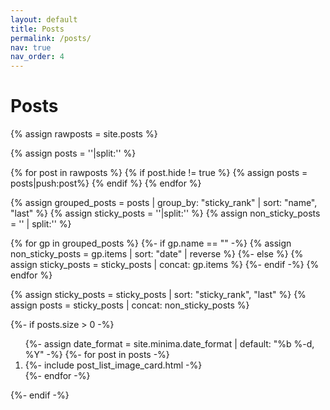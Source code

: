 ```yaml
---
layout: default
title: Posts
permalink: /posts/
nav: true
nav_order: 4
---
```


# Posts

 {% assign rawposts = site.posts %}
 

  <!-- Hide posts if front matter flag hide:true -->
  {% assign posts = ''|split:'' %}
  <div class="posts_list">
  {% for post in rawposts %}
    {% if post.hide != true %}
      {% assign posts = posts|push:post%}
    {% endif %}
  {% endfor %}

  <!-- Sort posts by rank, then date -->
  {% assign grouped_posts = posts | group_by: "sticky_rank" | sort: "name", "last" %}
  {% assign sticky_posts = ''|split:'' %}
  {% assign non_sticky_posts = '' | split:'' %}

 
  {% for gp in grouped_posts %}
    {%- if gp.name == "" -%}
      {% assign non_sticky_posts = gp.items | sort: "date" | reverse %}
    {%- else %}
      {% assign sticky_posts = sticky_posts | concat: gp.items %}
    {%- endif -%}
  {% endfor %}

   <!-- Assemble final sorted posts array -->
  {% assign sticky_posts = sticky_posts | sort: "sticky_rank", "last" %}
  {% assign posts = sticky_posts | concat: non_sticky_posts %}

  {%- if posts.size > 0 -%}
    <ol class="posts-list">
      {%- assign date_format = site.minima.date_format | default: "%b %-d, %Y" -%}
      {%- for post in posts -%}
      <li>
        {%- include post_list_image_card.html -%} 
      </li>
      {%- endfor -%}
    </ol>

  
  {%- endif -%}
  </div>

